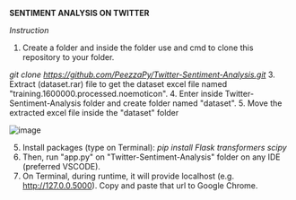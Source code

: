 **SENTIMENT ANALYSIS ON TWITTER**

*Instruction*
1. Create a folder and inside the folder use and cmd to clone this repository to your folder.

  *git clone https://github.com/PeezzaPy/Twitter-Sentiment-Analysis.git*
3. Extract (dataset.rar) file to get the dataset excel file named "training.1600000.processed.noemoticon".
4. Enter inside Twitter-Sentiment-Analysis folder and create folder named "dataset".
5. Move the extracted excel file inside the "dataset" folder

![image](https://github.com/PeezzaPy/Twitter-Sentiment-Analysis/assets/66209956/44ad6197-edfd-4ab8-b54e-b3bcbc3c7c34)

5. Install packages (type on Terminal):
   *pip install Flask transformers scipy*
6. Then, run "app.py" on "Twitter-Sentiment-Analysis" folder on any IDE (preferred VSCODE).
7. On Terminal, during runtime, it will provide localhost (e.g. http://127.0.0.5000). Copy and paste that url to Google Chrome.
